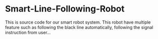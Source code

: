 # Smart-Line-Following-Robot
This is source code for our smart robot system. This robot have multiple feature such as following the black line automatically, following the signal instruction from user...
